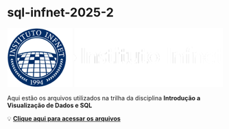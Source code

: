 # sql-infnet-2025-2

![sql-infnet-header](/assets/logo_instituto_infnet.png)

Aqui estão os arquivos utilizados na trilha da disciplina **Introdução a Visualização de Dados e SQL**

💡 [**Clique aqui para acessar os arquivos**](/files/)